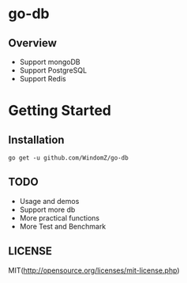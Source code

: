 # go-db

## Overview

* Support mongoDB
* Support PostgreSQL
* Support Redis

# Getting Started

## Installation

```
go get -u github.com/WindomZ/go-db
```

## TODO

* Usage and demos
* Support more db
* More practical functions
* More Test and Benchmark

## LICENSE

MIT(http://opensource.org/licenses/mit-license.php)
